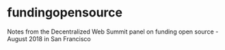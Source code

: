 # fundingopensource
Notes from the Decentralized Web Summit panel on funding open source - August 2018 in San Francisco
